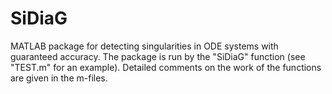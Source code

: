 # SiDiaG
MATLAB package for detecting singularities in ODE systems with guaranteed accuracy.  The package is run by the "SiDiaG" function (see "TEST.m" for an example). Detailed comments on the work of the functions are given in the m-files.

